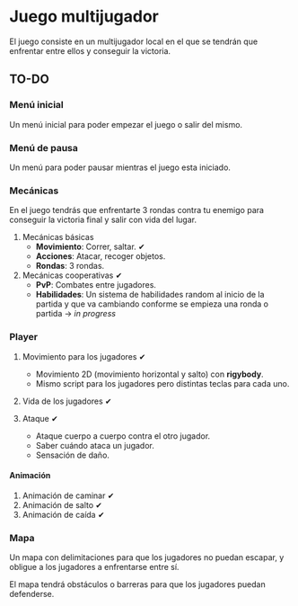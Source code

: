 # Juego multijugador

El juego consiste en un multijugador local en el que se tendrán que enfrentar entre ellos y conseguir la victoria.

## TO-DO

### Menú inicial

Un menú inicial para poder empezar el juego o salir del mismo.

### Menú de pausa

Un menú para poder pausar mientras el juego esta iniciado.

### Mecánicas

En el juego tendrás que enfrentarte 3 rondas contra tu enemigo para conseguir la victoria final y salir con vida del lugar.

1. Mecánicas básicas 
    - **Movimiento**: Correr, saltar. ✔
    - **Acciones**: Atacar, recoger objetos.
    - **Rondas**: 3 rondas.
2. Mecánicas cooperativas ✔
    - **PvP**: Combates entre jugadores.
    - **Habilidades**: Un sistema de habilidades random al inicio de la partida y que va cambiando conforme se empieza una ronda o partida -> *in progress*

### Player

1. Movimiento para los jugadores ✔
   - Movimiento 2D (movimiento horizontal y salto) con **rigybody**. 
   - Mismo script para los jugadores pero distintas teclas para cada uno.
  
2. Vida de los jugadores ✔
  
3. Ataque ✔
   - Ataque cuerpo a cuerpo contra el otro jugador. 
   - Saber cuándo ataca un jugador. 
   - Sensación de daño. 

#### Animación

1. Animación de caminar ✔
2. Animación de salto ✔
3. Animación de caída ✔

### Mapa

Un mapa con delimitaciones para que los jugadores no puedan escapar, y obligue a los jugadores a enfrentarse entre sí.

El mapa tendrá obstáculos o barreras para que los jugadores puedan defenderse. 
